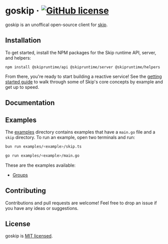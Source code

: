 # goskip &middot; [![GitHub license](https://img.shields.io/badge/license-MIT-blue.svg)](https://github.com/ZackarySantana/goskip/blob/main/LICENSE)

goskip is an unoffical open-source client for [skip](https://github.com/SkipLabs/skip).

## Installation

To get started, install the NPM packages for the Skip runtime API, server, and helpers:

`npm install @skipruntime/api @skipruntime/server @skipruntime/helpers`

From there, you're ready to start building a reactive service!
See the [getting started guide](https://skiplabs.io/docs/getting_started) to walk through some of Skip's core concepts by example and get up to speed.

## Documentation

## Examples

The [examples](./examples) directory contains examples that have a `main.go` file and a `skip` directory. To run an example, open two terminals and run:

```bash
bun run examples/<example>/skip.ts
```

```bash
go run examples/<example>/main.go
```

These are the examples available:

-   [Groups](./examples/groups)

## Contributing

Contributions and pull requests are welcome! Feel free to drop an issue if you have any ideas or suggestions.

## License

goskip is [MIT licensed](./LICENSE).
